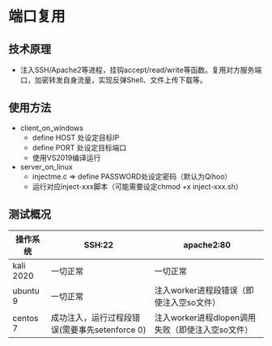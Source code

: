 # 端口复用
## 技术原理
+ 注入SSH/Apache2等进程，挂钩accept/read/write等函数。复用对方服务端口，加密转发自身流量，实现反弹Shell、文件上传下载等。
## 使用方法

+ client_on_windows
  + define HOST 处设定目标IP
  + define PORT 处设定目标端口
  + 使用VS2019编译运行
+ server_on_linux
  + injectme.c => define PASSWORD处设定密码（默认为Qihoo）
  + 运行对应inject-xxx脚本（可能需要设定chmod +x inject-xxx.sh）

## 测试概况

| 操作系统  | SSH:22                                         | apache2:80                                       |
| --------- | ---------------------------------------------- | ------------------------------------------------ |
| kali 2020 | 一切正常                                       | 一切正常                                         |
| ubuntu 9  | 一切正常                                       | 注入worker进程段错误（即使注入空so文件）         |
| centos 7  | 成功注入，运行过程段错误(需要事先setenforce 0) | 注入worker进程dlopen调用失败（即使注入空so文件） |
